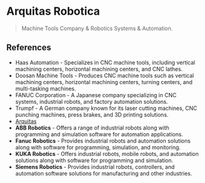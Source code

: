 # Arquitas Robotica

> Machine Tools Company & Robotics Systems & Automation.
> 

## References

- Haas Automation - Specializes in CNC machine tools, including vertical machining centers, horizontal machining centers, and CNC lathes.
- Doosan Machine Tools - Produces CNC machine tools such as vertical machining centers, horizontal machining centers, turning centers, and multi-tasking machines.
- FANUC Corporation - A Japanese company specializing in CNC systems, industrial robots, and factory automation solutions.
- Trumpf - A German company known for its laser cutting machines, CNC punching machines, press brakes, and 3D printing solutions.
- [Arquitas](https://es.wikipedia.org/wiki/Arquitas)
- **ABB Robotics** - Offers a range of industrial robots along with programming and simulation software for automation applications.
- **Fanuc Robotics** - Provides industrial robots and automation solutions along with software for programming, simulation, and monitoring.
- **KUKA Robotics** - Offers industrial robots, mobile robots, and automation solutions along with software for programming and simulation.
- **Siemens Robotics** - Provides industrial robots, controllers, and automation software solutions for manufacturing and other industries.